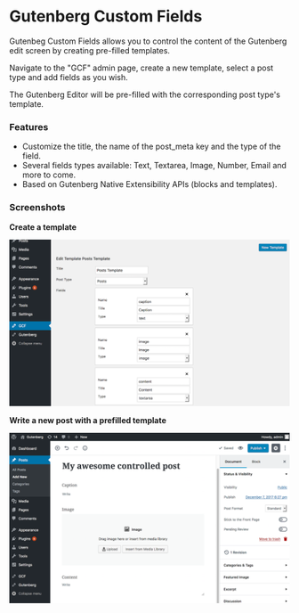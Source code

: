 # Gutenberg Custom Fields

Gutenbeg Custom Fields allows you to control the content of the Gutenberg edit screen by creating pre-filled templates.

Navigate to the "GCF" admin page, create a new template, select a post type and add fields as you wish.

The Gutenberg Editor will be pre-filled with the corresponding post type's template.

### Features

 - Customize the title, the name of the post_meta key and the type of the field.
 - Several fields types available: Text, Textarea, Image, Number, Email and more to come.
 - Based on Gutenberg Native Extensibility APIs (blocks and templates).

### Screenshots

**Create a template**

![Create a template](./assets/template-create.png)

**Write a new post with a prefilled template**

![Edit screen](./assets/edit-screen.png)